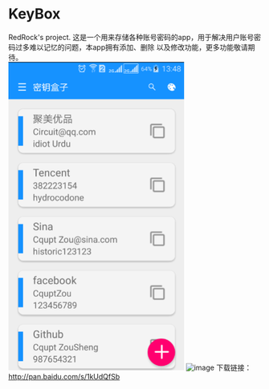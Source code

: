# KeyBox
RedRock's project.
这是一个用来存储各种账号密码的app，用于解决用户账号密码过多难以记忆的问题，本app拥有添加、删除 以及修改功能，更多功能敬请期待。   
![image](https://github.com/CquptZouSheng/KeyBox/blob/master/app/src/main/res/drawable/ScreenImage/QQ%E6%88%AA%E5%9B%BE20160305141807.png)
![image]()
下载链接：http://pan.baidu.com/s/1kUdQfSb   
